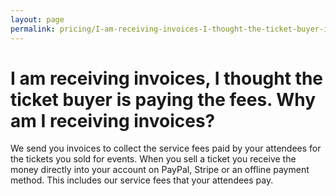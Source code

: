 ```yaml
---
layout: page
permalink: pricing/I-am-receiving-invoices-I-thought-the-ticket-buyer-is-paying-the-fees-Why-am-I-receiving-invoices
---
```

# I am receiving invoices, I thought the ticket buyer is paying the fees. Why am I receiving invoices?

We send you invoices to collect the service fees paid by your attendees for the tickets you sold for events. When you sell a ticket you receive the money directly into your account on PayPal, Stripe or an offline payment method. This includes our service fees that your attendees pay.
